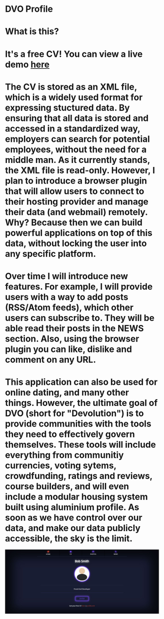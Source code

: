 # DVO Profile

# What is this?

# It's a free CV! You can view a live demo <a href="https://dvo.github.io/profile/">here</a>

# The CV is stored as an XML file, which is a widely used format for expressing stuctured data. By ensuring that all data is stored and accessed in a standardized way, employers can search for potential employees, without the need for a middle man. As it currently stands, the XML file is read-only. However, I plan to introduce a browser plugin that will allow users to connect to their hosting provider and manage their data (and webmail) remotely. Why? Because then we can build powerful applications on top of this data, without locking the user into any specific platform.

# Over time I will introduce new features. For example, I will provide users with a way to add posts (RSS/Atom feeds), which other users can subscribe to. They will be able read their posts in the NEWS section. Also, using the browser plugin you can like, dislike and comment on any URL.

# This application can also be used for online dating, and many other things. However, the ultimate goal of DVO (short for "Devolution") is to provide communities with the tools they need to effectively govern themselves. These tools will include everything from communitiy currencies, voting sytems, crowdfunding, ratings and reviews, course builders, and will even include a modular housing system built using aluminium profile. As soon as we have control over our data, and make our data publicly accessible, the sky is the limit.

![home](https://github.com/dvo/profile/blob/master/Capture.JPG)